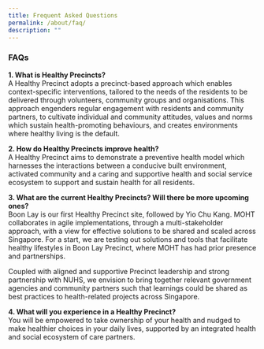 ```yaml
---
title: Frequent Asked Questions
permalink: /about/faq/
description: ""
---
```

### **FAQs**

**1\. What is Healthy Precincts?**<br>
A Healthy Precinct adopts a precinct-based approach which enables context-specific interventions, tailored to the needs of the residents to be delivered through volunteers, community groups and organisations. This approach engenders regular engagement with residents and community partners, to cultivate individual and community attitudes, values and norms which sustain health-promoting behaviours, and creates environments where healthy living is the default.

**2\. How do Healthy Precincts improve health?**<br>
A Healthy Precinct aims to demonstrate a preventive health model which harnesses the interactions between a conducive built environment, activated community and a caring and supportive health and social service ecosystem to support and sustain health for all residents.

**3\. What are the current Healthy Precincts? Will there be more upcoming ones?**<br>
Boon Lay is our first Healthy Precinct site, followed by Yio Chu Kang. MOHT collaborates in agile implementations, through a multi-stakeholder approach, with a view for effective solutions to be shared and scaled across Singapore. For a start, we are testing out solutions and tools that facilitate healthy lifestyles in Boon Lay Precinct, where MOHT has had prior presence and partnerships.

Coupled with aligned and supportive Precinct leadership and strong partnership with NUHS, we envision to bring together relevant government agencies and community partners such that learnings could be shared as best practices to health-related projects across Singapore.

**4\. What will you experience in a Healthy Precinct?**<br>
You will be empowered to take ownership of your health and nudged to make healthier choices in your daily lives, supported by an integrated health and social ecosystem of care partners.